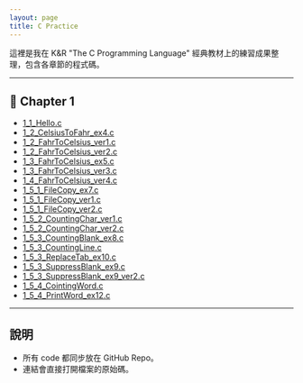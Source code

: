 ```yaml
---
layout: page
title: C Practice
---
```


這裡是我在 K&R "The C Programming Language" 經典教材上的練習成果整理，包含各章節的程式碼。

---

## 📂 Chapter 1
- [1_1_Hello.c](/kr_c/code/chap1/1_1_Hello.c)
- [1_2_CelsiusToFahr_ex4.c](/kr_c/code/chap1/1_2_CelsiusToFahr_ex4.c)
- [1_2_FahrToCelsius_ver1.c](/kr_c/code/chap1/1_2_FahrToCelsius_ver1.c)
- [1_2_FahrToCelsius_ver2.c](/kr_c/code/chap1/1_2_FahrToCelsius_ver2.c)
- [1_3_FahrToCelsius_ex5.c](/kr_c/code/chap1/1_3_FahrToCelsius_ex5.c)
- [1_3_FahrToCelsius_ver3.c](/kr_c/code/chap1/1_3_FahrToCelsius_ver3.c)
- [1_4_FahrToCelsius_ver4.c](/kr_c/code/chap1/1_4_FahrToCelsius_ver4.c)
- [1_5_1_FileCopy_ex7.c](/kr_c/code/chap1/1_5_1_FileCopy_ex7.c)
- [1_5_1_FileCopy_ver1.c](/kr_c/code/chap1/1_5_1_FileCopy_ver1.c)
- [1_5_1_FileCopy_ver2.c](/kr_c/code/chap1/1_5_1_FileCopy_ver2.c)
- [1_5_2_CountingChar_ver1.c](/kr_c/code/chap1/1_5_2_CountingChar_ver1.c)
- [1_5_2_CountingChar_ver2.c](/kr_c/code/chap1/1_5_2_CountingChar_ver2.c)
- [1_5_3_CountingBlank_ex8.c](/kr_c/code/chap1/1_5_3_CountingBlank_ex8.c)
- [1_5_3_CountingLine.c](/kr_c/code/chap1/1_5_3_CountingLine.c)
- [1_5_3_ReplaceTab_ex10.c](/kr_c/code/chap1/1_5_3_ReplaceTab_ex10.c)
- [1_5_3_SuppressBlank_ex9.c](/kr_c/code/chap1/1_5_3_SuppressBlank_ex9.c)
- [1_5_3_SuppressBlank_ex9_ver2.c](/kr_c/code/chap1/1_5_3_SuppressBlank_ex9_ver2.c)
- [1_5_4_CointingWord.c](/kr_c/code/chap1/1_5_4_CointingWord.c)
- [1_5_4_PrintWord_ex12.c](/kr_c/code/chap1/1_5_4_PrintWord_ex12.c)

---

## 說明
- 所有 code 都同步放在 GitHub Repo。
- 連結會直接打開檔案的原始碼。
